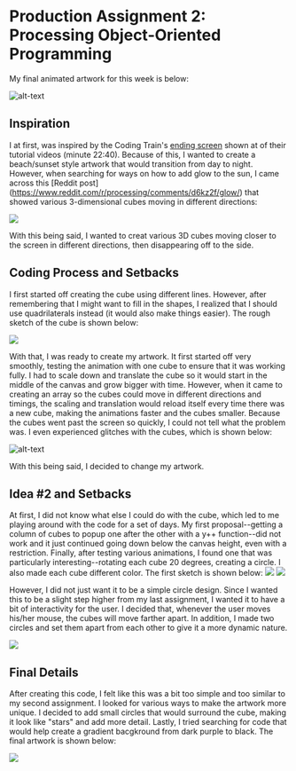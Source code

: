 # Production Assignment 2: Processing Object-Oriented Programming

My final animated artwork for this week is below:

![alt-text](images/finalsketch.gif)

## Inspiration
I at first, was inspired by the Coding Train's [ending screen](https://www.youtube.com/watch?v=o9sgjuh-CBM) shown at of their tutorial videos (minute 22:40). Because of this, I wanted to create a beach/sunset style artwork that would transition from day to night. However, when searching for ways on how to add glow to the sun, I came across this [Reddit post] (https://www.reddit.com/r/processing/comments/d6kz2f/glow/) that showed various 3-dimensional cubes moving in different directions:

![](images/reddit.png)

With this being said, I wanted to creat various 3D cubes moving closer to the screen in different directions, then disappearing off to the side.

## Coding Process and Setbacks
I first started off creating the cube using different lines. However, after remembering that I might want to fill in the shapes, I realized that I should use quadrilaterals instead (it would also make things easier). The rough sketch of the cube is shown below:

![](images/roughcube.png)

With that, I was ready to create my artwork. It first started off very smoothly, testing the animation with one cube to ensure that it was working fully. I had to scale down and translate the cube so it would start in the middle of the canvas and grow bigger with time. However, when it came to creating an array so the cubes could move in different directions and timings, the scaling and translation would reload itself every time there was a new cube, making the animations faster and the cubes smaller. Because the cubes went past the screen so quickly, I could not tell what the problem was. I even experienced glitches with the cubes, which is shown below:

![alt-text](images/glitch.gif)

With this being said, I decided to change my artwork.

## Idea #2 and Setbacks
At first, I did not know what else I could do with the cube, which led to me playing around with the code for a set of days. My first proposal--getting a column of cubes to popup one after the other with a y++ function--did not work and it just continued going down below the canvas height, even with a restriction. Finally, after testing various animations, I found one that was particularly interesting--rotating each cube 20 degrees, creating a circle. I also made each cube different color. The first sketch is shown below:
![](images/onecube.png)
![](images/flowercube.png)

However, I did not just want it to be a simple circle design. Since I wanted this to be a slight step higher from my last assignment, I wanted it to have a bit of interactivity for the user. I decided that, whenever the user moves his/her mouse, the cubes will move farther apart. In addition, I made two circles and set them apart from each other to give it a more dynamic nature.

![](images/twocubes.png)

## Final Details
After creating this code, I felt like this was a bit too simple and too similar to my second assignment. I looked for various ways to make the artwork more unique. I decided to add small circles that would surround the cube, making it look like "stars" and add more detail. Lastly, I tried searching for code that would help create a gradient bacgkround from dark purple to black. The final artwork is shown below:

![](images/finalsketch.png)
